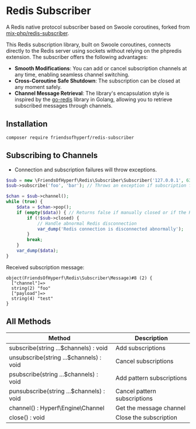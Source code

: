 # Redis Subscriber

A Redis native protocol subscriber based on Swoole coroutines, forked from [mix-php/redis-subscriber](https://github.com/mix-php/redis-subscriber).

This Redis subscription library, built on Swoole coroutines, connects directly to the Redis server using sockets without relying on the phpredis extension. The subscriber offers the following advantages:

- **Smooth Modifications**: You can add or cancel subscription channels at any time, enabling seamless channel switching.
- **Cross-Coroutine Safe Shutdown**: The subscription can be closed at any moment safely.
- **Channel Message Retrieval**: The library's encapsulation style is inspired by the [go-redis](https://github.com/go-redis/redis) library in Golang, allowing you to retrieve subscribed messages through channels.

## Installation

```shell
composer require friendsofhyperf/redis-subscriber
```

## Subscribing to Channels

- Connection and subscription failures will throw exceptions.

```php
$sub = new \FriendsOfHyperf\Redis\Subscriber\Subscriber('127.0.0.1', 6379, '', 5); // Throws an exception if connection fails
$sub->subscribe('foo', 'bar'); // Throws an exception if subscription fails

$chan = $sub->channel();
while (true) {
    $data = $chan->pop();
    if (empty($data)) { // Returns false if manually closed or if the Redis connection is abnormally disconnected
        if (!$sub->closed) {
            // Handle abnormal Redis disconnection
            var_dump('Redis connection is disconnected abnormally');
        }
        break;
    }
    var_dump($data);
}
```

Received subscription message:

```shell
object(FriendsOfHyperf\Redis\Subscriber\Message)#8 (2) {
  ["channel"]=>
  string(2) "foo"
  ["payload"]=>
  string(4) "test"
}
```

## All Methods

| Method | Description |
| --- | --- |
| subscribe(string ...$channels) : void | Add subscriptions |
| unsubscribe(string ...$channels) : void | Cancel subscriptions |
| psubscribe(string ...$channels) : void | Add pattern subscriptions |
| punsubscribe(string ...$channels) : void | Cancel pattern subscriptions |
| channel() : Hyperf\Engine\Channel | Get the message channel |
| close() : void | Close the subscription |